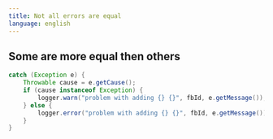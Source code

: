 ```yaml
---
title: Not all errors are equal
language: english
---
```


## Some are more equal then others

```java
catch (Exception e) {
    Throwable cause = e.getCause();
    if (cause instanceof Exception) {
        logger.warn("problem with adding {} {}", fbId, e.getMessage());
    } else {
        logger.error("problem with adding {} {}", fbId, e.getMessage());
    }
}
```